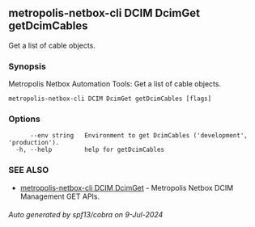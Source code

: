 ## metropolis-netbox-cli DCIM DcimGet getDcimCables

Get a list of cable objects.

### Synopsis


Metropolis Netbox Automation Tools:
  Get a list of cable objects.

```
metropolis-netbox-cli DCIM DcimGet getDcimCables [flags]
```

### Options

```
      --env string   Environment to get DcimCables ('development', 'production').
  -h, --help         help for getDcimCables
```

### SEE ALSO

* [metropolis-netbox-cli DCIM DcimGet]()	 - Metropolis Netbox DCIM Management GET APIs.

###### Auto generated by spf13/cobra on 9-Jul-2024
